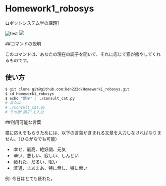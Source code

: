 # Homework1_robosys
ロボットシステム学の課題1


![test](https://github.com/ken222d/Homework1_robosys/actions/workflows/test.yml/badge.svg)
![](https://img.shields.io/github/license/ken222d/Homework1_robosys)


##コマンドの説明


このコマンドは、あなたの現在の調子を聞いて、それに応じて猫が癒やしてくれるものです。


## 使い方


```bash
$ git clone git@github.com:ken222d/Homework1_robosys.git
$ cd Homework1_robosys
$ echo "調子" | ./Consult_cat.py
# または
# ./Consult_cat.py
# その後"調子"を入力
```


##利用可能な言葉


猫に応えをもらうためには、以下の言葉が含まれる文章を入力しなければなりません。（ひらがなでも可能）


* :幸せ、最高、絶好調、元気
* :辛い、悲しい、寂しい、しんどい
* :疲れた、だるい、眠い
* :普通、まあまあ、特に無し、特に無い


例: 今日はとても疲れた。

